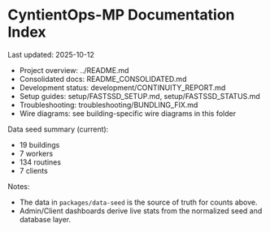 # CyntientOps-MP Documentation Index

Last updated: 2025-10-12

- Project overview: ../README.md
- Consolidated docs: README_CONSOLIDATED.md
- Development status: development/CONTINUITY_REPORT.md
- Setup guides: setup/FASTSSD_SETUP.md, setup/FASTSSD_STATUS.md
- Troubleshooting: troubleshooting/BUNDLING_FIX.md
- Wire diagrams: see building-specific wire diagrams in this folder

Data seed summary (current):
- 19 buildings
- 7 workers
- 134 routines
- 7 clients

Notes:
- The data in `packages/data-seed` is the source of truth for counts above.
- Admin/Client dashboards derive live stats from the normalized seed and database layer.

